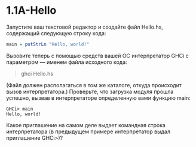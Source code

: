 # 1.1A-Hello

Запустите ваш текстовой редактор и создайте файл Hello.hs, содержащий следующую строку кода:
```haskell
main = putStrLn "Hello, world!"
```
Вызовите теперь с помощью средств вашей ОС интерпретатор GHCi c параметром — именем файла исходного кода:
> ghci Hello.hs

(Файл должен располагаться в том же каталоге, откуда происходит вызов интерпретатора.) Проверьте, что загрузка модуля прошла успешно, вызвав в интерпретаторе определенную вами функцию main:
```CLI
GHCi> main
Hello, world!
```
Какое приглашение на самом деле выдает командная строка интерпретатора (в предыдущем примере интерпретатор выдал приглашение GHCi>)?
